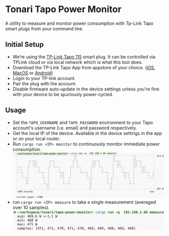 # Tonari Tapo Power Monitor

A utility to measure and monitor power consumption with Tp-Link Tapo smart plugs from your command line.

## Initial Setup

- We’re using the [TP-Link Tapo 115](https://www.tp-link.com/en/home-networking/smart-plug/tapo-p115/) smart plug. It can be controlled via TPLink cloud or via local network which is what this tool does.
- Download the TP-Link Tapo App from appstore of your choice. ([iOS, MacOS](https://itunes.apple.com/app/id1472718009) or [Android](https://play.google.com/store/apps/details?id=com.tplink.iot))
- Login to your TP-link account.
- Pair the plug with the account.
- Disable firmware auto-update in the device settings unless you're fine with your device to be spuriously power-cycled.

## Usage

- Set the `TAPO_USERNAME` and `TAPO_PASSWORD` environment to your Tapo account's username (i.e. email) and password respectively.
- Get the local IP of the device. Available in the device settings in the app or on your local router.
- Run `cargo run <IP> monitor` to continuously monitor immediate power consumption.
  ![](./screnshots/monitor.png)
- run `cargo run <IP> measure` to take a single measurement (averaged over 10 samples).
  ![](./screnshots/measure.png)
